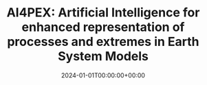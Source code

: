 ---
date: '2024-01-01T00:00:00+00:00'
draft: false
title: 'AI4PEX: Artificial Intelligence for enhanced representation of processes and extremes in Earth System Models'
weight: 1
params:
  short: 'ai4pex'
  logo: 'h2020.jpg'
  pi: 'Gustau Camps-Valls, Maria Piles'
  uvpi: ''
  years: '2024-2027'
  founding: 
    name: ''
    logo: 'unknown.webp'
  website: 'https://ec.europa.eu/info/funding-tenders/opportunities/portal/screen/how-to-participate/org-details/999578890/project/101137682/program/43108390/details'
  partners: 
   - ''
  active: true
---